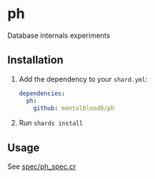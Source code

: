 # ph

Database internals experiments

## Installation

1. Add the dependency to your `shard.yml`:

   ```yaml
   dependencies:
     ph:
       github: mentalblood0/ph
   ```

2. Run `shards install`

## Usage

See [spec/ph_spec.cr](./spec/ph_spec.cr)

